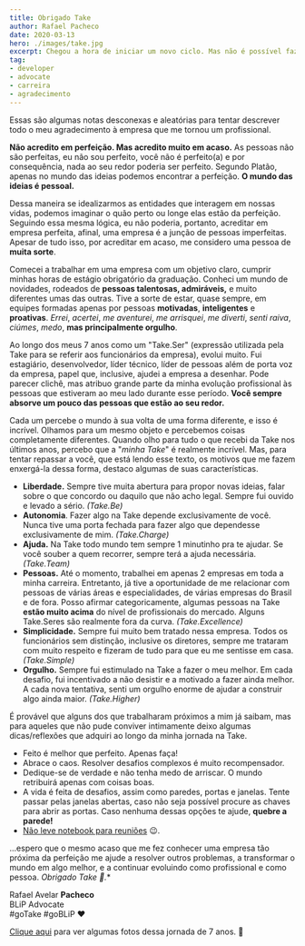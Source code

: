 ```yaml
---
title: Obrigado Take
author: Rafael Pacheco
date: 2020-03-13
hero: ./images/take.jpg
excerpt: Chegou a hora de iniciar um novo ciclo. Mas não é possível fazer isso sem relembrar e agradecer por tudo aquilo conquistado no passado.
tag: 
- developer
- advocate
- carreira
- agradecimento
---
```


Essas são algumas notas desconexas e aleatórias para tentar descrever todo o meu agradecimento à empresa que me tornou um profissional.

**Não acredito em perfeição. Mas acredito muito em acaso.** As pessoas não são perfeitas, eu não sou perfeito, você não é perfeito(a) e por consequência, nada ao seu redor poderia ser perfeito. Segundo Platão, apenas no mundo das ideias podemos encontrar a perfeição. **O mundo das ideias é pessoal.** 

Dessa maneira se idealizarmos as entidades que interagem em nossas vidas, podemos imaginar o quão perto ou longe elas estão da perfeição. Seguindo essa mesma lógica, eu não poderia, portanto, acreditar em empresa perfeita, afinal, uma empresa é a junção de pessoas imperfeitas. Apesar de tudo isso, por acreditar em acaso, me considero uma pessoa de **muita sorte**.

Comecei a trabalhar em uma empresa com um objetivo claro, cumprir minhas horas de estágio obrigatório da graduação. Conheci um mundo de novidades, rodeados de **pessoas talentosas, admiráveis,** e muito diferentes umas das outras. Tive a sorte de estar, quase sempre, em equipes formadas apenas por pessoas **motivadas**, **inteligentes** e **proativas**. *Errei*, *acertei*, *me aventurei*, *me arrisquei*, *me diverti*, *senti raiva*, *ciúmes*, *medo*, **mas principalmente orgulho**.

Ao longo dos meus 7 anos como um "Take.Ser" (expressão utilizada pela Take para se referir aos funcionários da empresa), evolui muito. Fui estagiário, desenvolvedor, líder técnico, líder de pessoas além de porta voz da empresa, papel que, inclusive, ajudei a empresa a desenhar. Pode parecer clichê, mas atribuo grande parte da minha evolução profissional às pessoas que estiveram ao meu lado durante esse período. **Você sempre absorve um pouco das pessoas que estão ao seu redor.**

Cada um percebe o mundo à sua volta de uma forma diferente, e isso é incrível. Olhamos para um mesmo objeto e percebemos coisas completamente diferentes. Quando olho para tudo o que recebi da Take nos últimos anos, percebo que a "*minha Take*" é realmente incrível. Mas, para tentar repassar a você, que está lendo esse texto, os motivos que me fazem enxergá-la dessa forma, destaco algumas de suas características.

- **Liberdade.** Sempre tive muita abertura para propor novas ideias, falar sobre o que concordo ou daquilo que não acho legal. Sempre fui ouvido e levado a sério. *(Take.Be)*
- **Autonomia**. Fazer algo na Take depende exclusivamente de você. Nunca tive uma porta fechada para fazer algo que dependesse exclusivamente de mim. *(Take.Charge)*
- **Ajuda.** Na Take todo mundo tem sempre 1 minutinho pra te ajudar. Se você souber a quem recorrer, sempre terá a ajuda necessária. *(Take.Team)*
- **Pessoas.** Até o momento, trabalhei em apenas 2 empresas em toda a minha carreira. Entretanto, já tive a oportunidade de me relacionar com pessoas de várias áreas e especialidades, de várias empresas do Brasil e de fora. Posso afirmar categoricamente, algumas pessoas na Take **estão muito acima** do nível de profissionais do mercado. Alguns Take.Seres são realmente fora da curva. *(Take.Excellence)*
- **Simplicidade.** Sempre fui muito bem tratado nessa empresa. Todos os funcionários sem distinção, inclusive os diretores, sempre me trataram com muito respeito e fizeram de tudo para que eu me sentisse em casa. *(Take.Simple)*
- **Orgulho.** Sempre fui estimulado na Take a fazer o meu melhor. Em cada desafio, fui incentivado a não desistir e a motivado a fazer ainda melhor. A cada nova tentativa, senti um orgulho enorme de ajudar a construir algo ainda maior. *(Take.Higher)*

É provável que alguns dos que trabalharam próximos a mim já saibam, mas para aqueles que não pude conviver intimamente deixo algumas dicas/reflexões que adquiri ao longo da minha jornada na Take.

- Feito é melhor que perfeito. Apenas faça!
- Abrace o caos. Resolver desafios complexos é muito recompensador.
- Dedique-se de verdade e não tenha medo de arriscar. O mundo retribuirá apenas com coisas boas.
- A vida é feita de desafios, assim como paredes, portas e janelas. Tente passar pelas janelas abertas, caso não seja possível procure as chaves para abrir as portas. Caso nenhuma dessas opções te ajude, **quebre a parede!**
- [Não leve notebook para reuniões](https://ravpacheco.com/reuniao-notebook/) 😉.

...espero que o mesmo acaso que me fez conhecer uma empresa tão próxima da perfeição me ajude a resolver outros problemas, a transformar o mundo em algo melhor, e a continuar evoluindo como profissional e como pessoa. **Obrigado Take* 👋.**

Rafael Avelar **Pacheco**  
BLiP Advocate  
#goTake #goBLiP ❤️  

[Clique aqui](https://www.facebook.com/ravpacheco/media_set?set=a.2837660009647787&type=3) para ver algumas fotos dessa jornada de 7 anos. 🤳
